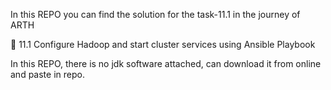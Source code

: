 In this REPO you can find the solution for the task-11.1 in the journey of ARTH

🔰 11.1 Configure Hadoop and start cluster services using Ansible Playbook

In this REPO, there is no jdk software attached, can download it from online and paste in repo.
